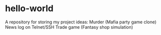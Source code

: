 # hello-world
A repository for storing my project ideas: 
Murder (Mafia party game clone)
News log on Telnet/SSH
Trade game (Fantasy shop simulation)
